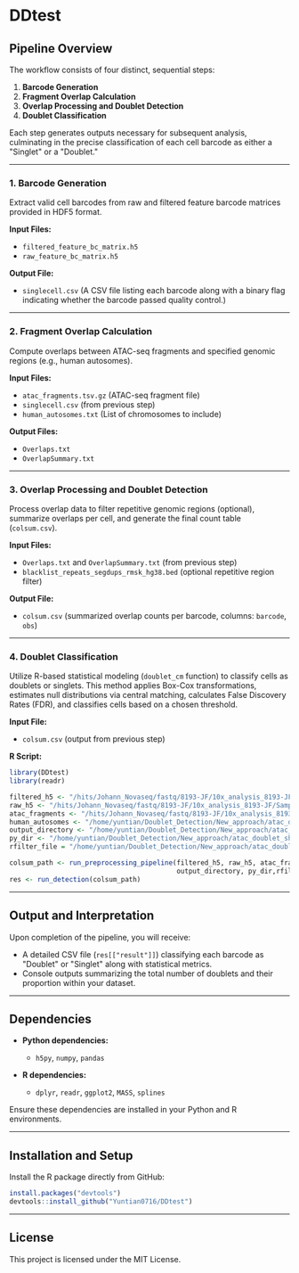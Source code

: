 
# DDtest

<!-- badges: start -->
<!-- badges: end -->


## Pipeline Overview

The workflow consists of four distinct, sequential steps:

1. **Barcode Generation**
2. **Fragment Overlap Calculation**
3. **Overlap Processing and Doublet Detection**
4. **Doublet Classification**

Each step generates outputs necessary for subsequent analysis, culminating in the precise classification of each cell barcode as either a "Singlet" or a "Doublet."

---

### 1. Barcode Generation

Extract valid cell barcodes from raw and filtered feature barcode matrices provided in HDF5 format.

**Input Files:**
- `filtered_feature_bc_matrix.h5`
- `raw_feature_bc_matrix.h5`

**Output File:**
- `singlecell.csv` (A CSV file listing each barcode along with a binary flag indicating whether the barcode passed quality control.)

---

### 2. Fragment Overlap Calculation

Compute overlaps between ATAC-seq fragments and specified genomic regions (e.g., human autosomes).

**Input Files:**
- `atac_fragments.tsv.gz` (ATAC-seq fragment file)
- `singlecell.csv` (from previous step)
- `human_autosomes.txt` (List of chromosomes to include)

**Output Files:**
- `Overlaps.txt`
- `OverlapSummary.txt`

---

### 3. Overlap Processing and Doublet Detection

Process overlap data to filter repetitive genomic regions (optional), summarize overlaps per cell, and generate the final count table (`colsum.csv`).

**Input Files:**
- `Overlaps.txt` and `OverlapSummary.txt` (from previous step)
- `blacklist_repeats_segdups_rmsk_hg38.bed` (optional repetitive region filter)

**Output File:**
- `colsum.csv` (summarized overlap counts per barcode, columns: `barcode`, `obs`)

---

### 4. Doublet Classification

Utilize R-based statistical modeling (`doublet_cm` function) to classify cells as doublets or singlets. This method applies Box-Cox transformations, estimates null distributions via central matching, calculates False Discovery Rates (FDR), and classifies cells based on a chosen threshold.

**Input File:**
- `colsum.csv` (output from previous step)

**R Script:**
```R
library(DDtest)
library(readr)

filtered_h5 <- "/hits/Johann_Novaseq/fastq/8193-JF/10x_analysis_8193-JF/Sample_8193-JF-3/filtered_feature_bc_matrix.h5"
raw_h5 <- "/hits/Johann_Novaseq/fastq/8193-JF/10x_analysis_8193-JF/Sample_8193-JF-3/raw_feature_bc_matrix.h5"
atac_fragments <- "/hits/Johann_Novaseq/fastq/8193-JF/10x_analysis_8193-JF/Sample_8193-JF-3/atac_fragments.tsv.gz"
human_autosomes <- "/home/yuntian/Doublet_Detection/New_approach/atac_doublet_sharing_DIG_GSE200417/package_test/human_autosomes.txt"
output_directory <- "/home/yuntian/Doublet_Detection/New_approach/atac_doublet_sharing_DIG_GSE200417/package_test/8193-JF-3"
py_dir <- "/home/yuntian/Doublet_Detection/New_approach/atac_doublet_sharing_DIG_GSE200417/package_test"  # Directory containing the Python scripts
rfilter_file = "/home/yuntian/Doublet_Detection/New_approach/atac_doublet_sharing_DIG_GSE200417/package_test/blacklist_repeats_segdups_rmsk_hg38.bed"

colsum_path <- run_preprocessing_pipeline(filtered_h5, raw_h5, atac_fragments, human_autosomes,
                                          output_directory, py_dir,rfilter_file)
res <- run_detection(colsum_path)
```

---

## Output and Interpretation

Upon completion of the pipeline, you will receive:
- A detailed CSV file (`res[["result"]]`) classifying each barcode as "Doublet" or "Singlet" along with statistical metrics.
- Console outputs summarizing the total number of doublets and their proportion within your dataset.

---

## Dependencies

- **Python dependencies:**
  - `h5py`, `numpy`, `pandas`

- **R dependencies:**
  - `dplyr`, `readr`, `ggplot2`, `MASS`, `splines`

Ensure these dependencies are installed in your Python and R environments.

---

## Installation and Setup

Install the R package directly from GitHub:

```R
install.packages("devtools")
devtools::install_github("Yuntian0716/DDtest")
```

---


## License

This project is licensed under the MIT License.



